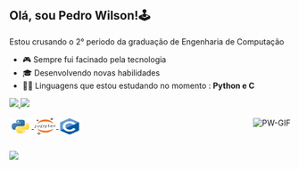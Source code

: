 ## Olá, sou Pedro Wilson!🕹
Estou crusando o 2° periodo da graduação de Engenharia de Computação
- 🎮 Sempre fui facinado pela tecnologia 
- 🎓 Desenvolvendo novas habilidades 
- 🐱‍👤 Linguagens que estou estudando no momento :  <strong>Python e C</strong> 
<div>
  <a href="https://github.com/pwsousa">
  <img height="180em" src="https://github-readme-stats.vercel.app/api?username=pwsousa&show_icons=true&theme=dracula&include_all_commits=true&count_private=true"/>
  <img height="180em" src="https://github-readme-stats.vercel.app/api/top-langs/?username=pwsousa&layout=compact&langs_count=7&theme=dracula"/>
</div>
<div>
  <div style="display: inline_block"><br>
  <img align="center" alt="PW-Python" height="30" width="40" src="https://github.com/devicons/devicon/blob/master/icons/python/python-original.svg">
  <img align="center" alt="PW-Jupyter" height="30" width="40" src="https://github.com/devicons/devicon/blob/master/icons/jupyter/jupyter-original-wordmark.svg">
  <img align="center" alt="PW-C" height="30" width="40" src="https://github.com/devicons/devicon/blob/master/icons/c/c-original.svg">
  <img align="right" alt="PW-GIF" src="https://i.pinimg.com/originals/32/f9/5a/32f95ae3571e67baea65896e5c2d03a4.gif">
</div>
  
##
  
<div> 
  <a href="https://www.instagram.com/w.pedro/" target="_blank"><img src="https://img.shields.io/badge/-Instagram-%23E4405F?style=for-the-badge&logo=instagram&logoColor=white" target="_blank"></a>
</div>
